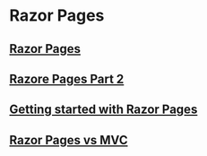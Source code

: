 # Razor Pages

## [Razor Pages]()

## [Razore Pages Part 2]()

## [Getting started with Razor Pages]()

## [Razor Pages vs MVC]()
